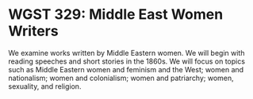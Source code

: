 # WGST 329: Middle East Women Writers

We examine works written by Middle Eastern women. We will begin with reading speeches and short stories in the 1860s. We will focus on topics such as Middle Eastern women and feminism and the West; women and nationalism; women and colonialism; women and patriarchy; women, sexuality, and religion.